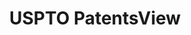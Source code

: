 ---
bigquery: https://console.cloud.google.com/bigquery?p=patents-public-data&d=patentsview&page=dataset
citation: Attribution should be given to PatentsView for use, distribution, or derivative
  works.
code: https://github.com/CSSIP-AIR/PatentsView-Code-Snippets/
contributors: USPTO
cost: None
description: 'PatentsView includes US patent data including raw data (summaries, applications,
  pregrant applications), disambugations of inventors and assignees, and inventor
  gender estimates.  Also foreign priority data, # of figures and sheets, and government
  interest statements.'
documentation: https://patentsview.org/query/builder-faqs
last_edit: 04/08/2022, 19:32:36
location: https://patentsview.org/
maintained_by: USPTO
record_creation_timestamp: 12/2/2020 17:20:46
schema_fields:
- disamb_inventor_id_20200331
- doc_type
- disamb_assignee_id_20181127
- disamb_inventor_id_20181127
- status
- disamb_assignee_id_20191008
- attribution_status
- classification_level
- disamb_inventor_id_20190820
- level_two
- classification_value
- num_figures
- disamb_inventor_id_20201229
- organization
- rawlocation_id
- classification_status
- number
- subclass_id
- lapse_of_patent
- name_first
- exemplary
- rule_47
- field_id
- disamb_assignee_id_20191231
- lname
- action_date
- term_disclaimer
- state
- id
- group
- _102_date
- mainclass_id
- latitude
- disamb_inventor_id_20171003
- country_transformed
- rel_id
- field_title
- rawassignee_id
- section_id
- category_id
- sector_title
- subsection_id
- level_three
- symbol_position
- level_one
- term_grant
- date
- disamb_inventor_id_20191231
- ipc_version_indicator
- disamb_inventor_id_20180528
- designation
- inventor_id
- patent_id
- state_fips
- disamb_inventor_id_20200929
- section
- assignee_id
- num
- fname
- latlong
- disclaimer_date
- uuid
- text
- category
- subgroup_id
- organization_id
- subclass
- male
- subgroup
- lawyer_id
- publication_number
- series_code
- f371_date
- disamb_inventor_id_20171226
- disamb_inventor_id_20191008
- role
- withdrawn
- length
- variety
- applicant_type
- _371_date
- disamb_inventor_id_20200630
- kind
- location_id
- county_fips
- disamb_assignee_id_20200929
- name_last
- county
- num_sheets
- classification_data_source
- disamb_inventor_id_20190312
- rawinventor_id
- contract_award_number
- male_flag
- name
- filename
- disamb_assignee_id_20190820
- dependent
- sequence
- term_extension
- subcategory_id
- disamb_inventor_id_20170808
- type
- country
- relkind
- longitude
- citation_id
- disamb_inventor_id_20170307
- main_group
- num_claims
- latin_name
- doctype
- abstract
- ipc_class
- title
- city
- group_id
- application_id
- f102_date
- gi_statement
- disamb_assignee_id_20200331
- disamb_assignee_id_20200630
- reldocno
- disamb_assignee_id_20190312
- deceased
shortname: patentsview
tags:
- disambiguation
- United States
- gender
terms_of_use: Creative Commons Attribution 4.0 International License.
timeframe: 1963-1999
title: USPTO PatentsView
uuid: cf1780b1-e265-4e49-8d1d-83b9cfe0fd9a
---